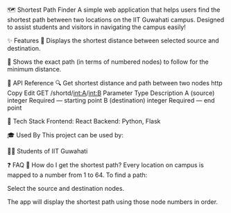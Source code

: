🗺️ Shortest Path Finder
A simple web application that helps users find the shortest path between two locations on the IIT Guwahati campus. Designed to assist students and visitors in navigating the campus easily!

✨ Features
🔢 Displays the shortest distance between selected source and destination.

🧭 Shows the exact path (in terms of numbered nodes) to follow for the minimum distance.

📡 API Reference
🔍 Get shortest distance and path between two nodes
http
Copy
Edit
GET /shortd/<int:A>/<int:B>
Parameter	Type	Description
A (source)	integer	Required — starting point
B (destination)	integer	Required — end point

🧰 Tech Stack
Frontend: React
Backend: Python, Flask

🎓 Used By
This project can be used by:

👨‍🎓 Students of IIT Guwahati

❓ FAQ
🔹 How do I get the shortest path?
Every location on campus is mapped to a number from 1 to 64.
To find a path:

Select the source and destination nodes.

The app will display the shortest path using those node numbers in order.

